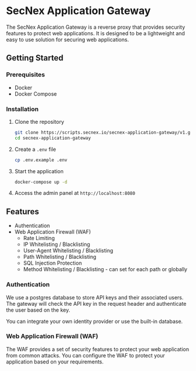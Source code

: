 # SecNex Application Gateway

The SecNex Application Gateway is a reverse proxy that provides security features to protect web applications. It is designed to be a lightweight and easy to use solution for securing web applications.

## Getting Started

### Prerequisites

- Docker
- Docker Compose

### Installation

1. Clone the repository
    ```bash
    git clone https://scripts.secnex.io/secnex-application-gateway/v1.git
    cd secnex-application-gateway
    ```

2. Create a `.env` file
    ```bash
    cp .env.example .env
    ```

3. Start the application
    ```bash
    docker-compose up -d
    ```

4. Access the admin panel at `http://localhost:8080`

## Features

- Authentication
- Web Application Firewall (WAF)
    - Rate Limiting
    - IP Whitelisting / Blacklisting
    - User-Agent Whitelisting / Blacklisting
    - Path Whitelisting / Blacklisting
    - SQL Injection Protection
    - Method Whitelisting / Blacklisting - can set for each path or globally

### Authentication

We use a postgres database to store API keys and their associated users. The gateway will check the API key in the request header and authenticate the user based on the key.

You can integrate your own identity provider or use the built-in database.

### Web Application Firewall (WAF)

The WAF provides a set of security features to protect your web application from common attacks. You can configure the WAF to protect your application based on your requirements.